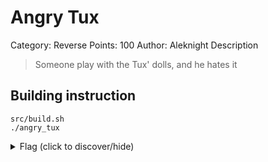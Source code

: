 # Angry Tux
Category: Reverse
Points: 100
Author: Aleknight
Description

> Someone play with the Tux' dolls, and he hates it

## Building instruction
```
src/build.sh
./angry_tux
```

<details>
<summary>Flag (click to discover/hide)</summary>
<p>GH19{The_brok</p>
</details>
